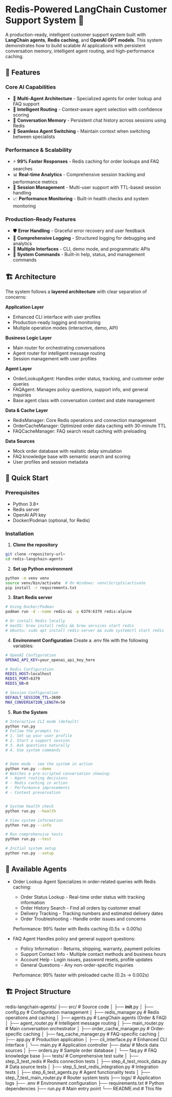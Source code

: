 # Redis-Powered LangChain Customer Support System 🤖

A production-ready, intelligent customer support system built with **LangChain agents**, **Redis caching**, and **OpenAI GPT models**. This system demonstrates how to build scalable AI applications with persistent conversation memory, intelligent agent routing, and high-performance caching.

## 🌟 Features

### **Core AI Capabilities**
- 🤖 **Multi-Agent Architecture** - Specialized agents for order lookup and FAQ support
- 🧠 **Intelligent Routing** - Context-aware agent selection with confidence scoring
- 💬 **Conversation Memory** - Persistent chat history across sessions using Redis
- 🔄 **Seamless Agent Switching** - Maintain context when switching between specialists

### **Performance & Scalability**
- ⚡ **99% Faster Responses** - Redis caching for order lookups and FAQ searches
- 📊 **Real-time Analytics** - Comprehensive session tracking and performance metrics
- 🔄 **Session Management** - Multi-user support with TTL-based session handling
- 📈 **Performance Monitoring** - Built-in health checks and system monitoring

### **Production-Ready Features**
- 🛡️ **Error Handling** - Graceful error recovery and user feedback
- 📝 **Comprehensive Logging** - Structured logging for debugging and analytics
- 🎯 **Multiple Interfaces** - CLI, demo mode, and programmatic APIs
- 🔧 **System Commands** - Built-in help, status, and management commands

## 🏗️ Architecture

The system follows a **layered architecture** with clear separation of concerns:

**Application Layer**
- Enhanced CLI interface with user profiles
- Production-ready logging and monitoring
- Multiple operation modes (interactive, demo, API)

**Business Logic Layer**
- Main router for orchestrating conversations
- Agent router for intelligent message routing
- Session management with user profiles

**Agent Layer**
- OrderLookupAgent: Handles order status, tracking, and customer order queries
- FAQAgent: Manages policy questions, support info, and general inquiries
- Base agent class with conversation context and state management

**Data & Cache Layer**
- RedisManager: Core Redis operations and connection management
- OrderCacheManager: Optimized order data caching with 30-minute TTL
- FAQCacheManager: FAQ search result caching with preloading

**Data Sources**
- Mock order database with realistic delay simulation
- FAQ knowledge base with semantic search and scoring
- User profiles and session metadata



## 🚀 Quick Start

### Prerequisites
- Python 3.8+
- Redis server
- OpenAI API key
- Docker/Podman (optional, for Redis)

### Installation

1. **Clone the repository**
```bash
git clone <repository-url>
cd redis-langchain-agents
```

2. **Set up Python environment**
```bash
python -m venv venv
source venv/bin/activate  # On Windows: venv\Scripts\activate
pip install -r requirements.txt
```
3. **Start Redis server**
```bash
# Using Docker/Podman
podman run -d --name redis-ai -p 6379:6379 redis:alpine

# Or install Redis locally
# macOS: brew install redis && brew services start redis
# Ubuntu: sudo apt install redis-server && sudo systemctl start redis
```

4. **Environment Configuration**
Create a .env file with the following variables:
```bash
# OpenAI Configuration
OPENAI_API_KEY=your_openai_api_key_here

# Redis Configuration
REDIS_HOST=localhost
REDIS_PORT=6379
REDIS_DB=0

# Session Configuration
DEFAULT_SESSION_TTL=3600
MAX_CONVERSATION_LENGTH=50
```

5. **Run the System**

```bash
# Interactive CLI mode (default)
python run.py
# Follow the prompts to:
# 1. Set up your user profile
# 2. Start a support session
# 3. Ask questions naturally
# 4. Use system commands


# Demo mode - see the system in action
python run.py --demo
# Watches a pre-scripted conversation showing:
# - Agent routing decisions
# - Redis caching in action
# - Performance improvements
# - Context preservation


# System health check
python run.py --health

# View system information
python run.py --info

# Run comprehensive tests
python run.py --test

# Initial system setup
python run.py --setup
```

## 🤖 Available Agents
- Order Lookup Agent
    Specializes in order-related queries with Redis caching:
    - Order Status Lookup - Real-time order status with tracking information
    - Order History Search - Find all orders by customer email
    - Delivery Tracking - Tracking numbers and estimated delivery dates
    - Order Troubleshooting - Handle order issues and concerns

    Performance: 99% faster with Redis caching (0.5s → 0.001s)

- FAQ Agent
    Handles policy and general support questions:

    - Policy Information - Returns, shipping, warranty, payment policies
    - Support Contact Info - Multiple contact methods and business hours
    - Account Help - Login issues, password resets, profile updates
    - General Questions - Any non-order-specific inquiries

    Performance: 99% faster with preloaded cache (0.2s → 0.002s)


## 🏗️ Project Structure
redis-langchain-agents/
├── src/                          # Source code
│   ├── __init__.py
│   ├── config.py                 # Configuration management
│   ├── redis_manager.py          # Redis operations and caching
│   ├── agents.py                 # LangChain agents (Order & FAQ)
│   ├── agent_router.py           # Intelligent message routing
│   ├── main_router.py            # Main conversation orchestrator
│   ├── order_cache_manager.py    # Order-specific caching
│   ├── faq_cache_manager.py      # FAQ-specific caching
│   ├── app.py                    # Production application
│   ├── cli_interface.py          # Enhanced CLI interface
│   └── main.py                   # Application controller
├── data/                         # Mock data sources
│   ├── orders.py                 # Sample order database
│   └── faq.py                    # FAQ knowledge base
├── tests/                        # Comprehensive test suite
│   ├── step_3_test_redis         # Redis connection tests
│   ├── step_4_test_mock_data.py  # Data source tests
│   ├── step_5_test_redis_integration.py # Integration tests
│   ├── step_6_test_agents.py     # Agent functionality tests
│   ├── step_7_test_main_router.py # Router system tests
├── logs/                         # Application logs
├── .env                         # Environment configuration
├── requirements.txt             # Python dependencies
├── run.py                       # Main entry point
└── README.md                    # This file


